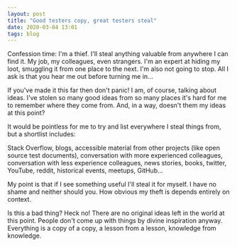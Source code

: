 ```yaml
---
layout: post
title: "Good testers copy, great testers steal"
date: 2020-03-04 13:01
tags: blog
---
```


Confession time: I'm a thief. I'll steal anything valuable from anywhere I can find it. My job, my colleagues, even strangers. I'm an expert at hiding my loot, smuggling it from one place to the next. I'm also not going to stop. All I ask is that you hear me out before turning me in...

If you've made it this far then don't panic! I am, of course, talking about ideas. I've stolen so many good ideas from so many places it's hard for me to remember where they come from. And, in a way, doesn't them my ideas at this point?

It would be pointless for me to try and list everywhere I steal things from, but a shortlist includes:

Stack Overflow, blogs, accessible material from other projects (like open source test documents), conversation with more experienced colleagues, conversation with less experience colleagues, news stories, books, twitter, YouTube, reddit, historical events, meetups, GitHub...

My point is that if I see something useful I'll steal it for myself. I have no shame and neither should you. How obvious my theft is depends entirely on context.

Is this a bad thing? Heck no! There are no original ideas left in the world at this point. People don't come up with things by divine inspiration anyway. Everything is a copy of a copy, a lesson from a lesson, knowledge from knowledge. 
